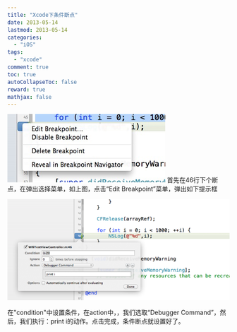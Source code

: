 ```yaml
---
title: "Xcode下条件断点"
date: 2013-05-14
lastmod: 2013-05-14
categories:
  - "iOS"
tags:
  - "xcode"
comment: true
toc: true
autoCollapseToc: false
reward: true
mathjax: false
---
```


![image](/images/post/2013-05-14-xcodexia-tiao-jian-duan-dian/1.png) 
首先在46行下个断点，在弹出选择菜单，如上图，点击“Edit Breakpoint”菜单，弹出如下提示框

![image](/images/post/2013-05-14-xcodexia-tiao-jian-duan-dian/2.png) 
 
在"condition"中设置条件，在action中，，我们选取“Debugger Command”，然后，我们执行：print i的动作。点击完成，条件断点就设置好了。

